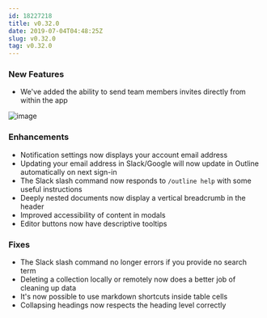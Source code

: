 ```yaml
---
id: 18227218
title: v0.32.0
date: 2019-07-04T04:48:25Z
slug: v0.32.0
tag: v0.32.0
---
```

    
### New Features

- We've added the ability to send team members invites directly from within the app

![image](https://user-images.githubusercontent.com/380914/60153280-a6286880-9798-11e9-8ee6-9c4fed06183a.png)


### Enhancements

- Notification settings now displays your account email address
- Updating your email address in Slack/Google will now update in Outline automatically on next sign-in
- The Slack slash command now responds to `/outline help` with some useful instructions
- Deeply nested documents now display a vertical breadcrumb in the header
- Improved accessibility of content in modals
- Editor buttons now have descriptive tooltips

### Fixes

- The Slack slash command no longer errors if you provide no search term
- Deleting a collection locally or remotely now does a better job of cleaning up data
- It's now possible to use markdown shortcuts inside table cells
- Collapsing headings now respects the heading level correctly
      